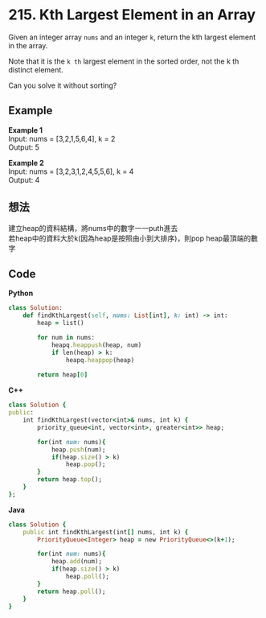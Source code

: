 # 215. Kth Largest Element in an Array
Given an integer array `nums` and an integer `k`, return the kth largest element in the array.

Note that it is the `k th` largest element in the sorted order, not the k th distinct element.

Can you solve it without sorting?

 
## Example
**Example 1**  
Input: nums = [3,2,1,5,6,4], k = 2  
Output: 5  

**Example 2**  
Input: nums = [3,2,3,1,2,4,5,5,6], k = 4  
Output: 4  

## 想法
建立heap的資料結構，將nums中的數字一一puth進去  
若heap中的資料大於k(因為heap是按照由小到大排序)，則pop heap最頂端的數字  

## Code
**Python**
```ruby
class Solution:
    def findKthLargest(self, nums: List[int], k: int) -> int:
        heap = list()

        for num in nums:
            heapq.heappush(heap, num)
            if len(heap) > k:
                heapq.heappop(heap)
        
        return heap[0]
```
**C++**
```ruby
class Solution {
public:
    int findKthLargest(vector<int>& nums, int k) {
        priority_queue<int, vector<int>, greater<int>> heap;

        for(int num: nums){
            heap.push(num);
            if(heap.size() > k)
                heap.pop();
        }
        return heap.top();
    }
};
```
**Java**
```ruby
class Solution {
    public int findKthLargest(int[] nums, int k) {
        PriorityQueue<Integer> heap = new PriorityQueue<>(k+1);

        for(int num: nums){
            heap.add(num);
            if(heap.size() > k)
                heap.poll();
        }
        return heap.poll();
    }
}
```
